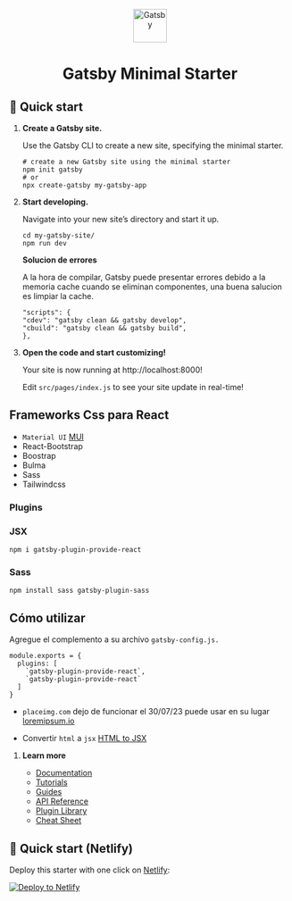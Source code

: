 <p align="center">
  <a href="https://www.gatsbyjs.com/?utm_source=starter&utm_medium=readme&utm_campaign=minimal-starter">
    <img alt="Gatsby" src="https://www.gatsbyjs.com/Gatsby-Monogram.svg" width="60" />
  </a>
</p>
<h1 align="center">
  Gatsby Minimal Starter
</h1>

## 🚀 Quick start

1.  **Create a Gatsby site.**

    Use the Gatsby CLI to create a new site, specifying the minimal starter.

    ```shell
    # create a new Gatsby site using the minimal starter
    npm init gatsby
    # or
    npx create-gatsby my-gatsby-app
    ```

2.  **Start developing.**

    Navigate into your new site’s directory and start it up.

    ```shell
    cd my-gatsby-site/
    npm run dev
    ```

    **Solucion de errores**
    
    A la hora de compilar, Gatsby puede presentar errores debido a la memoria cache cuando se eliminan componentes, una buena salucion es limpiar la cache.

    ```
    "scripts": {
    "cdev": "gatsby clean && gatsby develop",
    "cbuild": "gatsby clean && gatsby build",
    },
    ```


3.  **Open the code and start customizing!**

    Your site is now running at http://localhost:8000!

    Edit `src/pages/index.js` to see your site update in real-time!

## Frameworks Css para React

- `Material UI` [MUI](https://mui.com/material-ui/getting-started/installation/)
- React-Bootstrap
- Boostrap
- Bulma
- Sass
- Tailwindcss


### Plugins

### JSX

```
npm i gatsby-plugin-provide-react
```

### Sass

```
npm install sass gatsby-plugin-sass
```


## Cómo utilizar
Agregue el complemento a su archivo `gatsby-config.js.`

```
module.exports = {
  plugins: [
    `gatsby-plugin-provide-react`,
    `gatsby-plugin-provide-react`
  ]
}
```

- `placeimg.com` dejo de funcionar el 30/07/23
puede usar en su lugar [loremipsum.io](https://loremipsum.io/)

- Convertir `html` a `jsx` [HTML to JSX](https://transform.tools/html-to-jsx)


1.  **Learn more**

    - [Documentation](https://www.gatsbyjs.com/docs/?utm_source=starter&utm_medium=readme&utm_campaign=minimal-starter)
    - [Tutorials](https://www.gatsbyjs.com/docs/tutorial/?utm_source=starter&utm_medium=readme&utm_campaign=minimal-starter)
    - [Guides](https://www.gatsbyjs.com/docs/how-to/?utm_source=starter&utm_medium=readme&utm_campaign=minimal-starter)
    - [API Reference](https://www.gatsbyjs.com/docs/api-reference/?utm_source=starter&utm_medium=readme&utm_campaign=minimal-starter)
    - [Plugin Library](https://www.gatsbyjs.com/plugins?utm_source=starter&utm_medium=readme&utm_campaign=minimal-starter)
    - [Cheat Sheet](https://www.gatsbyjs.com/docs/cheat-sheet/?utm_source=starter&utm_medium=readme&utm_campaign=minimal-starter)

## 🚀 Quick start (Netlify)

Deploy this starter with one click on [Netlify](https://app.netlify.com/signup):

[<img src="https://www.netlify.com/img/deploy/button.svg" alt="Deploy to Netlify" />](https://app.netlify.com/start/deploy?repository=https://github.com/gatsbyjs/gatsby-starter-minimal)
